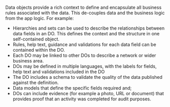 Data objects provide a rich context to define and encapsulate all business rules associated with the data.  This de-couples data and the business logic from the app logic.  For example:

* Hierarchies and sets can be used to describe the relationships between data fields in an DO.  This defines the context and the structure in one self-contained object. 
* Rules, help text, guidance and validations for each data field can be contained within the DO.  
* Each DO may be linked to other DOs to describe a network or wider business area. 
* DOs may be defined in multiple languages, with the labels for fields, help text and validations included in the DO 
* The DO includes a schema to validate the quality of the data published against the definition.  
* Data models that define the specific fields required and;
* DOs can include evidence (for example a photo, URL or document) that provides proof that an activity was completed for audit purposes.